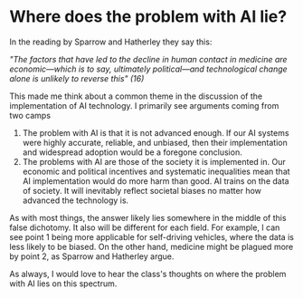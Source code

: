 # Where does the problem with AI lie?

In the reading by Sparrow and Hatherley they say this:

*"The factors that have led to the decline in human contact in medicine are economic—which is to say, ultimately political—and technological change alone is unlikely to reverse this" (16)*

This made me think about a common theme in the discussion of the implementation of AI technology. I primarily see arguments coming from two camps

1. The problem with AI is that it is not advanced enough. If our AI systems were highly accurate, reliable, and unbiased, then their implementation and widespread adoption would be a foregone conclusion. 
2. The problems with AI are those of the society it is implemented in. Our economic and political incentives and systematic inequalities mean that AI implementation would do more harm than good. AI trains on the data of society. It will inevitably reflect societal biases no matter how advanced the technology is.

As with most things, the answer likely lies somewhere in the middle of this false dichotomy. It also will be different for each field. For example, I can see point 1 being more applicable for self-driving vehicles, where the data is less likely to be biased. On the other hand, medicine might be plagued more by point 2, as Sparrow and Hatherley argue. 

As always, I would love to hear the class's thoughts on where the problem with AI lies on this spectrum.